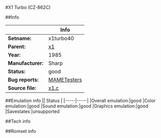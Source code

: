 #X1 Turbo (CZ-862C)

##Info

||Info|
|-----|-----|
|**Setname:**|x1turbo40
|**Parent:**|[x1](x1.md)
|**Year:**|1985
|**Manufacturer:**|Sharp
|**Status:**|good
|**Bug reports:**|[MAMETesters](http://mametesters.org/view_all_set.php?type=1&temporary=y&search=x1.c)
|**Source file:**|[x1.c](https://github.com/mamedev/mame/blob/master/src/mess/drivers/x1.c)

##Emulation info
|| Status |
|-----|-----|
|Overall emulation:|good
|Color emulation:|good
|Sound emulation:|good
|Graphics emulation:|good
|Savestates:|unsupported

##Tech info

##Romset info

<!--- START OF EDITED COMMENT DO NOT TOUCH TEXT ABOVE-->
